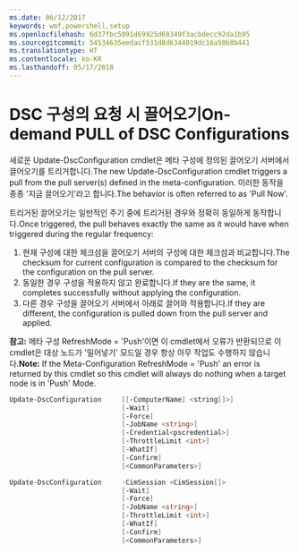 ```yaml
---
ms.date: 06/12/2017
keywords: wmf,powershell,setup
ms.openlocfilehash: 6d37fbc5091d69925d60349f3acbdecc92da1b95
ms.sourcegitcommit: 54534635eedacf531d8d6344019dc16a50b8b441
ms.translationtype: HT
ms.contentlocale: ko-KR
ms.lasthandoff: 05/17/2018
---
```

# <a name="on-demand-pull-of-dsc-configurations"></a><span data-ttu-id="cc57a-102">DSC 구성의 요청 시 끌어오기</span><span class="sxs-lookup"><span data-stu-id="cc57a-102">On-demand PULL of DSC Configurations</span></span>

<span data-ttu-id="cc57a-103">새로운 Update-DscConfiguration cmdlet은 메타 구성에 정의된 끌어오기 서버에서 끌어오기를 트리거합니다.</span><span class="sxs-lookup"><span data-stu-id="cc57a-103">The new Update-DscConfiguration cmdlet triggers a pull from the pull server(s) defined in the meta-configuration.</span></span> <span data-ttu-id="cc57a-104">이러한 동작을 종종 '지금 끌어오기'라고 합니다.</span><span class="sxs-lookup"><span data-stu-id="cc57a-104">The behavior is often referred to as 'Pull Now'.</span></span>


<span data-ttu-id="cc57a-105">트리거된 끌어오기는 일반적인 주기 중에 트리거된 경우와 정확히 동일하게 동작합니다.</span><span class="sxs-lookup"><span data-stu-id="cc57a-105">Once triggered, the pull behaves exactly the same as it would have when triggered during the regular frequency:</span></span>

1. <span data-ttu-id="cc57a-106">현재 구성에 대한 체크섬을 끌어오기 서버의 구성에 대한 체크섬과 비교합니다.</span><span class="sxs-lookup"><span data-stu-id="cc57a-106">The checksum for current configuration is compared to the checksum for the configuration on the pull server.</span></span>
2. <span data-ttu-id="cc57a-107">동일한 경우 구성을 적용하지 않고 완료합니다.</span><span class="sxs-lookup"><span data-stu-id="cc57a-107">If they are the same, it completes successfully without applying the configuration.</span></span>
3. <span data-ttu-id="cc57a-108">다른 경우 구성을 끌어오기 서버에서 아래로 끌어와 적용합니다.</span><span class="sxs-lookup"><span data-stu-id="cc57a-108">If they are different, the configuration is pulled down from the pull server and applied.</span></span>

<span data-ttu-id="cc57a-109">**참고:** 메타 구성 RefreshMode = 'Push'이면 이 cmdlet에서 오류가 반환되므로 이 cmdlet은 대상 노드가 '밀어넣기' 모드일 경우 항상 아무 작업도 수행하지 않습니다.</span><span class="sxs-lookup"><span data-stu-id="cc57a-109">**Note:** If the Meta-Configuration RefreshMode = 'Push' an error is returned by this cmdlet so this cmdlet will always do nothing when a target node is in 'Push' Mode.</span></span>

```powershell
Update-DscConfiguration     [[-ComputerName] <string[]>]
                            [-Wait]
                            [-Force]
                            [-JobName <string>]
                            [-Credential<pscredential>]
                            [-ThrottleLimit <int>]
                            [-WhatIf]
                            [-Confirm]
                            [<CommonParameters>]

Update-DscConfiguration     -CimSession <CimSession[]>
                            [-Wait]
                            [-Force]
                            [-JobName <string>]
                            [-ThrottleLimit <int>]
                            [-WhatIf]
                            [-Confirm]
                            [<CommonParameters>]
```
